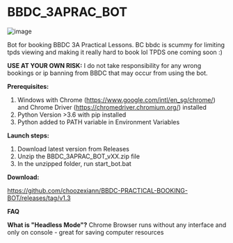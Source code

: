 # BBDC_3APRAC_BOT
![image](https://user-images.githubusercontent.com/99162756/169843272-cfd25133-4efe-4dc0-b27a-3e5b8326a23b.png)


Bot for booking BBDC 3A Practical Lessons.
BC bbdc is scummy for limiting tpds viewing and making it really hard to book lol
TPDS one coming soon :)

**USE AT YOUR OWN RISK:**
I do not take responsibility for any wrong bookings or ip banning from BBDC that may occur from using the bot.

**Prerequisites:**
1. Windows with Chrome (https://www.google.com/intl/en_sg/chrome/) and Chrome Driver (https://chromedriver.chromium.org/) installed
2. Python Version >3.6 with pip installed
3. Python added to PATH variable in Environment Variables


**Launch steps:**
1. Download latest version from Releases
2. Unzip the BBDC_3APRAC_BOT_vXX.zip file
3. In the unzipped folder, run start_bot.bat

**Download:**

https://github.com/choozexiann/BBDC-PRACTICAL-BOOKING-BOT/releases/tag/v1.3

**FAQ**

**What is "Headless Mode"?**
Chrome Browser runs without any interface and only on console - great for saving computer resources
